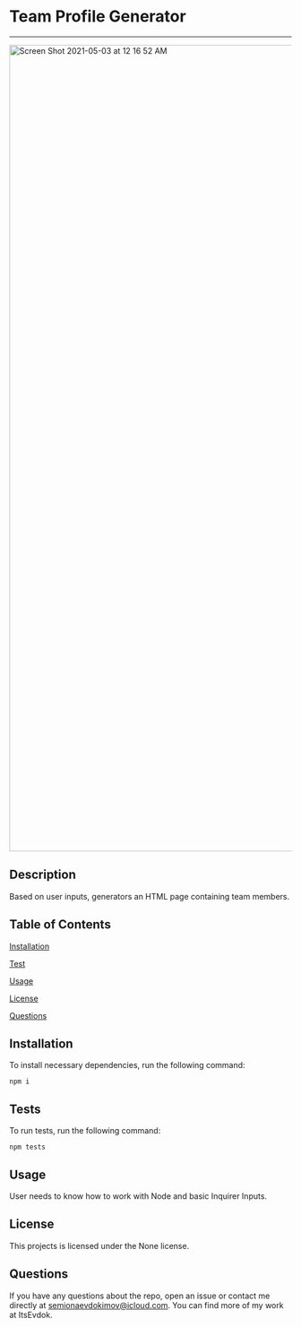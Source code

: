 # Team Profile Generator
---
<img width="1440" alt="Screen Shot 2021-05-03 at 12 16 52 AM" src="https://user-images.githubusercontent.com/78257029/116840727-fb0f4400-aba4-11eb-8472-ea9005b877d2.png">

## Description

Based on user inputs, generators an HTML page containing team members.

## Table of Contents

[Installation](#installation)

[Test](#test)

[Usage](#usage)

[License](#license)

[Questions](#questions)

## Installation

To install necessary dependencies, run the following command:

    npm i

## Tests

To run tests, run the following command:

    npm tests

## Usage

User needs to know how to work with Node and basic Inquirer Inputs.

## License

This projects is licensed under the None license.
## Questions 

If you have any questions about the repo, open an issue or contact me directly at semionaevdokimov@icloud.com. You can find more of my work at ItsEvdok.